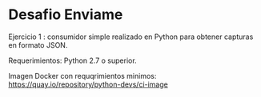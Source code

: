 # Desafio Enviame
Ejercicio 1 : consumidor simple realizado en Python para obtener capturas en formato JSON.

Requerimientos: Python 2.7 o superior.

Imagen Docker con requqrimientos minimos: https://quay.io/repository/python-devs/ci-image
